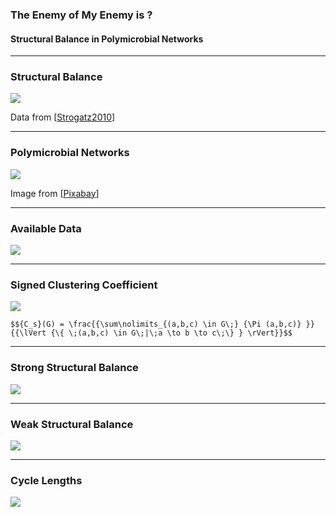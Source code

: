 ### The Enemy of My Enemy is ?
#### Structural Balance in Polymicrobial Networks

---

### Structural Balance

![](https://rawgit.com/sathomas/presentations/sbalance/assets/alliances.png)

Data from [[Strogatz2010](https://opinionator.blogs.nytimes.com/2010/02/14/the-enemy-of-my-enemy/)]

---

### Polymicrobial Networks

![](https://rawgit.com/sathomas/presentations/sbalance/assets/bacteria-808158_1920.jpg)

Image from [[Pixabay](https://pixabay.com/en/bacteria-electron-microscope-stained-808158/)]

---

### Available Data

![](https://rawgit.com/sathomas/presentations/sbalance/assets/o_graphs.svg)

---

### Signed Clustering Coefficient

![](https://rawgit.com/sathomas/presentations/sbalance/assets/o_c_s.svg)

`$${C_s}(G) = \frac{{\sum\nolimits_{(a,b,c) \in G\;} {\Pi (a,b,c)} }}{{\lVert {\{ \;(a,b,c) \in G\;|\;a \to b \to c\;\} } \rVert}}$$`

---

### Strong Structural Balance

![](https://rawgit.com/sathomas/presentations/sbalance/assets/o_cistrong.svg)

---

### Weak Structural Balance

![](https://rawgit.com/sathomas/presentations/sbalance/assets/o_ciweak.svg)

---

### Cycle Lengths

![](https://rawgit.com/sathomas/presentations/sbalance/assets/o_cilength.svg)

